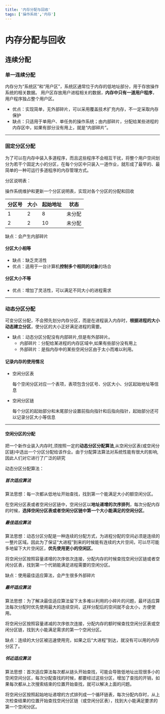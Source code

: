 ```yaml
---
title: '内存分配与回收'
tags: ['操作系统','内存']
---
```

# 内存分配与回收

## 连续分配

### 单一连续分配

内存分为“系统区”和“用户区”，系统区通常位于内存的低地址部分，用于存放操作系统的相关数据。 用户区存放用户进程相关的数据，**内存中只有一道用户程序**，用户程序独占整个用户区。

- 优点：实现简单，无外部碎片，可以采用覆盖技术扩充内存，不一定采取内存保护
- 缺点：只适用于单用户、单任务的操作系统；由内部碎片，分配给某些进程的内存区中，如果有部分没有用上，就是“内部碎片”。

*****

### 固定分区分配

为了可以在内存中装入多道程序，而且这些程序不会相互干扰，将整个用户空间划分为若干个固定大小的分区，在每个分区中只装入一道作业，就形成了最早的、最简单的一种可运行多道程序的内存管理方式。

分区说明表：

操作系统维护和更新一个分区说明表，实现对各个分区的分配和回收

| 分区号 | 大小 | 起始地址 | 状态   |
| ------ | ---- | -------- | ------ |
| 1      | 2    | 8        | 未分配 |
| 2      | 2    | 10       | 未分配 |

缺点：会产生内部碎片

#### 分区大小相等

- 缺点：缺乏灵活性
- 优点：适用于一台计算机**控制多个相同的对象**的场合

#### 分区大小不等

- 优点：增加了灵活性，可以满足不同大小的进程需求

*****

### 动态分区分配

可变分区分配，不会预先划分内存分区，而是在进程装入内存时，**根据进程的大小动态建立分区**，使分区的大小正好满足进程的需要。

- 缺点：动态分区分配没有内部碎片,但是有外部碎片。
  - 内部碎片：分配给某进程的内存区域中,如果有些部分没有用上
  - 外部碎片：是指内存中的某些空闲分区由于太小而难以利用。

#### 记录内存的使用情况

- 空闲分区表

  每个空闲分区对应一个表项，表项包含分区号、分区大小、分区起始地址等信息

- 空闲分区链

  每个分区的起始部分和末尾部分设置前指向指针和后指向指针，起始部分还可以记录分区大小等信息

*****

#### 空闲分区的分配

把一个新作业装入内存时,须按照一定的**动态分区分配算法**,从空闲分区表(或空闲分区链)中选出一个分区分配给该作业。由于分配算法算法对系统性能有很大的影响,因此人们对它进行了广泛的研究

动态分区分配算法：

##### 首次适应算法

算法思想：每一次都从低地址开始查找，找到第一个能满足大小的额空闲分区。

在空闲分区表或者空闲分区链中，空闲分区以**地址递增的次序排列**，每次分配内存的时候，**选择空闲分区表或者空闲分区链中第一个大小能满足的空闲分区**。

##### 最佳适应算法

算法思想：动态分区分配是一种连续的分配方式，为进程分配的空间必须是连续的一整片区域。因此为了保证“大进程”到来的时候能有连续的大片空间，可以尽可能多地留下大片空闲区，**优先使用更小的空闲区**。

将空闲分区按照容量递增的次序依次连接，分配内存的时候查找空闲分区链或者空闲分区表，找到第一个代销能满足进程需要的空闲分区。

缺点：使用最佳适应算法，会产生很多外部碎片

##### 最坏适应算法

算法思想：为了解决最佳适应算法留下太多难以利用的小碎片的问题，最坏适应算法每次分配时优先使用最大的连续空间，这样分配后的空间就不会太小，方便使用。

将空闲分区按照容量递减的次序依次连接，分配内存的额时候查找空闲分区表或空闲分区链，找到大小能满足需求的第一个空闲分区。

缺点：连续的大分区被迅速使用完，如果之后“大进程”到达，就没有可以用的内存分区了。

##### 邻近适应算法

算法思想：首次适应算法每次都从链头开始查找，可能会导致低地址出现很多小的空闲空间分区，每次分配查找的时候，都要经过这些分区，增加了查找的开销，如果每次都从上次搜索结束的位置开始查找，就可以解决上面的问题。

将空闲分区按照起始地址递增的方式排列成一个循环链表，每次分配内存时，从上次检查结果的位置开始查找空闲分区链（或空闲分区表），找到大小能满足要求的第一个空闲分区。

## 

